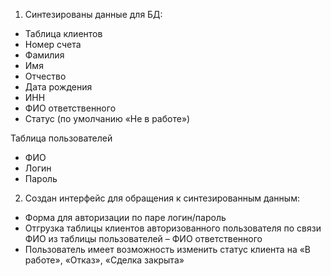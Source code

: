 1) Синтезированы данные для БД:
- Таблица клиентов
- Номер счета
- Фамилия
- Имя
- Отчество
- Дата рождения
- ИНН
- ФИО ответственного
- Статус (по умолчанию «Не в работе»)

Таблица пользователей
- ФИО
- Логин
- Пароль

2) Создан интерфейс для обращения к синтезированным данным:
- Форма для авторизации по паре логин/пароль
- Отгрузка таблицы клиентов авторизованного пользователя по связи ФИО из таблицы пользователей – ФИО ответственного
- Пользователь имеет возможность изменить статус клиента на «В работе», «Отказ», «Сделка закрыта»
